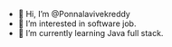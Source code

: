 - 👋 Hi, I’m @Ponnalavivekreddy
- 👀 I’m interested in software job.
- 🌱 I’m currently learning Java full stack.

<!---
Ponnalavivekreddy/Ponnalavivekreddy is a ✨ special ✨ repository because its `README.md` (this file) appears on your GitHub profile.
You can click the Preview link to take a look at your changes.
--->
